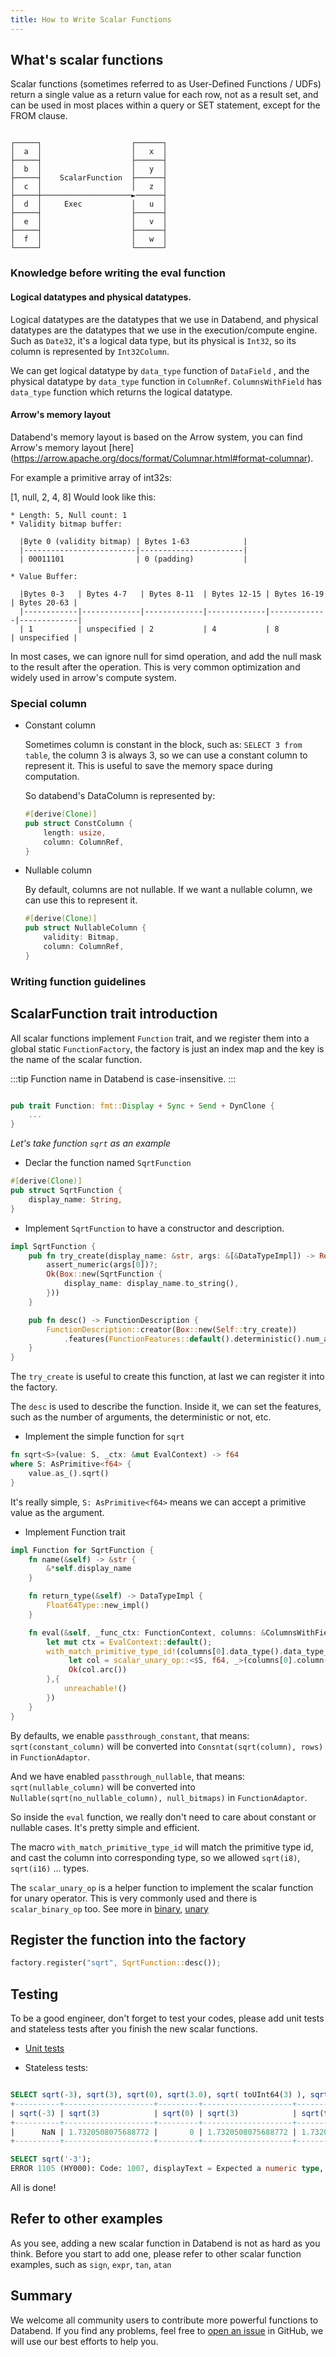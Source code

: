 ```yaml
---
title: How to Write Scalar Functions
---
```


## What's scalar functions

Scalar functions (sometimes referred to as User-Defined Functions / UDFs) return a single value as a return value for each row, not as a result set, and can be used in most places within a query or SET statement, except for the FROM clause.

```text title="One to One Mapping execution"

┌─────┐                    ┌──────┐
│  a  │                    │   x  │
├─────┤                    ├──────┤
│  b  │                    │   y  │
├─────┤    ScalarFunction  ├──────┤
│  c  │                    │   z  │
├─────┼────────────────────►──────┤
│  d  │     Exec           │   u  │
├─────┤                    ├──────┤
│  e  │                    │   v  │
├─────┤                    ├──────┤
│  f  │                    │   w  │
└─────┘                    └──────┘
```


### Knowledge before writing the eval function

#### Logical datatypes and physical datatypes.

Logical datatypes are the datatypes that we use in Databend, and physical datatypes are the datatypes that we use in the execution/compute engine.
Such as `Date32`, it's a logical data type, but its physical is `Int32`, so its column is represented by `Int32Column`.

We can get logical datatype by `data_type` function of `DataField` , and the physical datatype by `data_type` function in `ColumnRef`.
`ColumnsWithField` has `data_type` function which returns the logical datatype.

#### Arrow's memory layout

Databend's memory layout is based on the Arrow system, you can find Arrow's memory layout [here] (https://arrow.apache.org/docs/format/Columnar.html#format-columnar).

For example a primitive array of int32s:

[1, null, 2, 4, 8]
Would look like this:


```text
* Length: 5, Null count: 1
* Validity bitmap buffer:

  |Byte 0 (validity bitmap) | Bytes 1-63            |
  |-------------------------|-----------------------|
  | 00011101                | 0 (padding)           |

* Value Buffer:

  |Bytes 0-3   | Bytes 4-7   | Bytes 8-11  | Bytes 12-15 | Bytes 16-19 | Bytes 20-63 |
  |------------|-------------|-------------|-------------|-------------|-------------|
  | 1          | unspecified | 2           | 4           | 8           | unspecified |

```

In most cases, we can ignore null for simd operation, and add the null mask to the result after the operation.
This is very common optimization and widely used in arrow's compute system.

### Special column

-  Constant column

    Sometimes column is constant in the block, such as: `SELECT 3 from table`, the column 3 is always 3, so we can use a constant column to represent it. This is useful to save the memory space during computation.

    So databend's DataColumn is represented by:

    ```rust
    #[derive(Clone)]
    pub struct ConstColumn {
        length: usize,
        column: ColumnRef,
    }
    ```
- Nullable column

    By default, columns are not nullable. If we want a nullable column, we can use this to represent it.

    ```rust
    #[derive(Clone)]
    pub struct NullableColumn {
        validity: Bitmap,
        column: ColumnRef,
    }
    ```

### Writing function guidelines

## ScalarFunction trait introduction

All scalar functions implement `Function` trait, and we register them into a global static `FunctionFactory`, the factory is just an index map and the key is the name of the scalar function.

:::tip
    Function name in Databend is case-insensitive.
:::

``` rust

pub trait Function: fmt::Display + Sync + Send + DynClone {
    ...
}
```

 *Let's take function `sqrt` as an example*

- Declar the function named `SqrtFunction`
``` rust
#[derive(Clone)]
pub struct SqrtFunction {
    display_name: String,
}
```

- Implement `SqrtFunction` to have a constructor and description.

```rust
impl SqrtFunction {
    pub fn try_create(display_name: &str, args: &[&DataTypeImpl]) -> Result<Box<dyn Function>> {
        assert_numeric(args[0])?;
        Ok(Box::new(SqrtFunction {
            display_name: display_name.to_string(),
        }))
    }

    pub fn desc() -> FunctionDescription {
        FunctionDescription::creator(Box::new(Self::try_create))
            .features(FunctionFeatures::default().deterministic().num_arguments(1))
    }
}
```

The `try_create` is useful to create this function, at last we can register it into the factory.

The `desc` is used to describe the function. Inside it, we can set the features, such as the number of arguments, the deterministic or not, etc.

- Implement the simple function for `sqrt`

```rust
fn sqrt<S>(value: S, _ctx: &mut EvalContext) -> f64
where S: AsPrimitive<f64> {
    value.as_().sqrt()
}
```

It's really simple, `S: AsPrimitive<f64>` means we can accept a primitive value as the argument.

- Implement Function trait

```rust
impl Function for SqrtFunction {
    fn name(&self) -> &str {
        &*self.display_name
    }

    fn return_type(&self) -> DataTypeImpl {
        Float64Type::new_impl()
    }

    fn eval(&self, _func_ctx: FunctionContext, columns: &ColumnsWithField, _input_rows: usize) -> Result<ColumnRef> {
        let mut ctx = EvalContext::default();
        with_match_primitive_type_id!(columns[0].data_type().data_type_id(), |$S| {
             let col = scalar_unary_op::<$S, f64, _>(columns[0].column(), sqrt::<$S>, &mut ctx)?;
             Ok(col.arc())
        },{
            unreachable!()
        })
    }
}
```

By defaults, we enable `passthrough_constant`, that means: `sqrt(constant_column)`  will be converted into `Consntat(sqrt(column), rows)` in `FunctionAdaptor`.

And we have enabled `passthrough_nullable`, that means: `sqrt(nullable_column)`  will be converted into `Nullable(sqrt(no_nullable_column), null_bitmaps)` in `FunctionAdaptor`.

So inside the `eval` function, we really don't need to care about constant or nullable cases. It's pretty simple and efficient.


The macro `with_match_primitive_type_id` will match the primitive type id, and cast the column into corresponding type, so we allowed `sqrt(i8)`, `sqrt(i16)` ... types.

The `scalar_unary_op` is a helper function to implement the scalar function for unary operator.
This is very commonly used and there is `scalar_binary_op` too. See more in [binary](https://github.com/datafuselabs/databend/blob/e7edeea2e3ae5fb1f8408903df10b1b641b57652/common/functions/src/scalars/expressions/binary.rs), [unary](https://github.com/datafuselabs/databend/blob/e7edeea2e3ae5fb1f8408903df10b1b641b57652/common/functions/src/scalars/expressions/unary.rs)


## Register the function into the factory

```rust
factory.register("sqrt", SqrtFunction::desc());
```


## Testing
To be a good engineer, don't forget to test your codes, please add unit tests and stateless tests after you finish the new scalar functions.

- [Unit tests](https://github.com/datafuselabs/databend/blob/034e1cd95c1376341b9421c08f8eb38b40fc5dda/common/functions/tests/it/scalars/maths/sqrt.rs)

- Stateless tests:

```sql

SELECT sqrt(-3), sqrt(3), sqrt(0), sqrt(3.0), sqrt( toUInt64(3) ), sqrt(null) ;
+----------+--------------------+---------+--------------------+--------------------+------------+
| sqrt(-3) | sqrt(3)            | sqrt(0) | sqrt(3)            | sqrt(toUInt64(3))  | sqrt(NULL) |
+----------+--------------------+---------+--------------------+--------------------+------------+
|      NaN | 1.7320508075688772 |       0 | 1.7320508075688772 | 1.7320508075688772 |       NULL |
+----------+--------------------+---------+--------------------+--------------------+------------+

SELECT sqrt('-3');
ERROR 1105 (HY000): Code: 1007, displayText = Expected a numeric type, but got String (while in SELECT before projection).
```

All is done!


## Refer to other examples
As you see, adding a new scalar function in Databend is not as hard as you think.
Before you start to add one, please refer to other scalar function examples, such as `sign`, `expr`, `tan`, `atan`

## Summary
We welcome all community users to contribute more powerful functions to Databend. If you find any problems, feel free to [open an issue](https://github.com/datafuselabs/databend/issues) in GitHub, we will use our best efforts to help you.
